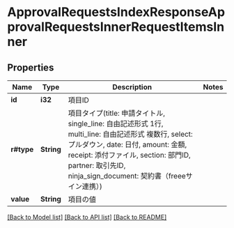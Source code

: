 # ApprovalRequestsIndexResponseApprovalRequestsInnerRequestItemsInner

## Properties

Name | Type | Description | Notes
------------ | ------------- | ------------- | -------------
**id** | **i32** | 項目ID | 
**r#type** | **String** | 項目タイプ(title: 申請タイトル, single_line: 自由記述形式 1行, multi_line: 自由記述形式 複数行, select: プルダウン, date: 日付, amount: 金額, receipt: 添付ファイル, section: 部門ID, partner: 取引先ID, ninja_sign_document: 契約書（freeeサイン連携）) | 
**value** | **String** | 項目の値 | 

[[Back to Model list]](../README.md#documentation-for-models) [[Back to API list]](../README.md#documentation-for-api-endpoints) [[Back to README]](../README.md)


